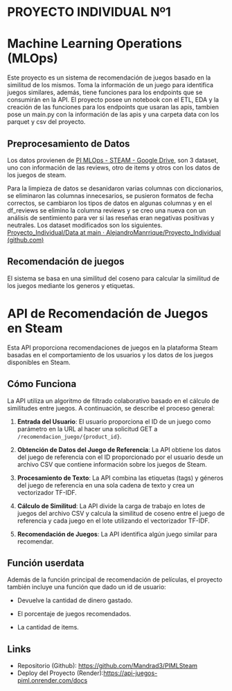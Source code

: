 #                       **PROYECTO INDIVIDUAL Nº1**



# Machine Learning Operations (MLOps)

Este proyecto es un sistema de recomendación de juegos basado en la similitud de los mismos. Toma la información de un juego para identifica juegos similares, además, tiene funciones para los endpoints que se consumirán en la API. El proyecto posee un notebook con el ETL, EDA y la creación de las funciones para los endpoints que usaran las apis, tambien pose un main.py con la información de las apis y una carpeta data con los parquet y csv del proyecto.

## Preprocesamiento de Datos

Los datos provienen de [PI MLOps - STEAM - Google Drive](https://drive.google.com/drive/folders/1HqBG2-sUkz_R3h1dZU5F2uAzpRn7BSpj), son 3 dataset, uno con información de las reviews, otro de items y otros con los datos de los juegos de steam.

Para la limpieza de datos se desanidaron varias columnas con diccionarios, se eliminaron las columnas innecesarios, se pusieron formatos de fecha correctos, se cambiaron los tipos de datos en algunas columnas y en el df_reviews se elimino la columna reviews y se creo una nueva con un análisis de sentimiento para ver si las reseñas eran negativas positivas y neutrales. Los dataset modificados son los siguientes. [Proyecto_Individual/Data at main · AlejandroManrrique/Proyecto_Individual (github.com)](https://github.com/AlejandroManrrique/Proyecto_Individual/tree/main/Data)



## Recomendación de juegos

El sistema se basa en una similitud del coseno para calcular la similitud de los juegos mediante los generos y etiquetas.

# API de Recomendación de Juegos en Steam

Esta API proporciona recomendaciones de juegos en la plataforma Steam basadas en el comportamiento de los usuarios y los datos de los juegos disponibles en Steam.

## Cómo Funciona

La API utiliza un algoritmo de filtrado colaborativo basado en el cálculo de similitudes entre juegos. A continuación, se describe el proceso general:

1. **Entrada del Usuario**: El usuario proporciona el ID de un juego como parámetro en la URL al hacer una solicitud GET a `/recomendacion_juego/{product_id}`.

2. **Obtención de Datos del Juego de Referencia**: La API obtiene los datos del juego de referencia con el ID proporcionado por el usuario desde un archivo CSV que contiene información sobre los juegos de Steam.

3. **Procesamiento de Texto**: La API combina las etiquetas (tags) y géneros del juego de referencia en una sola cadena de texto y crea un vectorizador TF-IDF.

4. **Cálculo de Similitud**: La API divide la carga de trabajo en lotes de juegos del archivo CSV y calcula la similitud de coseno entre el juego de referencia y cada juego en el lote utilizando el vectorizador TF-IDF.

5. **Recomendación de Juegos**: La API identifica algún juego similar para recomendar.



## Función userdata

Además de la función principal de recomendación de películas, el proyecto también incluye una función que dado un id de usuario:

- Devuelve la cantidad de dinero gastado.

- El porcentaje de juegos recomendados.

-  La cantidad de items.

  

## Links

- Repositorio (Github): https://github.com/Mandrad3/PIMLSteam
- Deploy del Proyecto (Render):https://api-juegos-piml.onrender.com/docs
